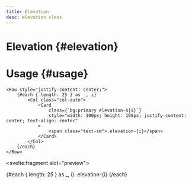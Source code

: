 ```yaml
---
title: Elevation
desc: elevation class
---
```


<script lang="ts">
    import Preview from "$lib/components/docs/preview.svelte";
    import Datatable from "$lib/components/docs/datatable.svelte";
    import {Row, Col, Card} from "manakit";
    import {dataElevation} from "$lib/assets/data";
</script>

# Elevation {#elevation}

<Datatable data={dataElevation}/>

# Usage {#usage}

<Preview>

```svelte
<Row style="justify-content: center;">
	{#each { length: 25 } as _, i}
		<Col class="col-auto">
			<Card
				class={`bg:primary elevation-${i}`}
				style="width: 100px; height: 100px; justify-content: center; text-align: center"
			>
				<span class="text-sm">.elevation-{i}</span>
			</Card>
		</Col>
	{/each}
</Row>
```

<svelte:fragment slot="preview">

<div style="width: 100%;">
    <Row style="justify-content: center;">
        {#each { length: 25 } as _, i}
            <Col class="col-auto">
             <Card class={`bg:primary elevation-${i}`}  style="width: 100px; height: 100px; justify-content: center; text-align: center">
                <span class="text-sm">.elevation-{i}</span>
             </Card>
            </Col>
		{/each}
    </Row>
</div>
</svelte:fragment>
</Preview>
